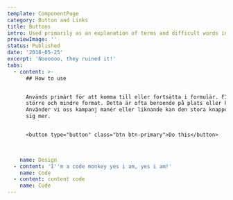 ```yaml
---
template: ComponentPage
category: Button and Links
title: Buttons
intro: Used primarily as an explanation of terms and difficult words in inline text. When the user clicks/hovers a word with a popover tooltip a small popover appears in which explanatory text is displayed.
previewImage: ''
status: Published
date: '2018-05-25'
excerpt: 'Noooooo, they ruined it!'
tabs:
  - content: >-
      ## How to use


      Används primärt för att komma till eller fortsätta i formulär. FInns i ett
      större och mindre format. Detta är ofta beroende på plats eller kontext.
      Använder vi oss kampanj manér eller liknande kan den stora knappen ta för
      sig mer.


      <button type="button" class="btn btn-primary">Do this</button>


      
    name: Design
  - content: 'I''m a code monkey yes i am, yes i am!'
    name: Code
  - content: content code
    name: Code
---
```


